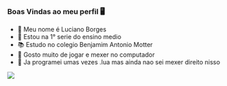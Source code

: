 ### Boas Vindas ao meu perfil 🖥️

- 🤵 Meu nome é Luciano Borges
- 🌱 Estou na 1° serie do ensino medio
- 📚 Estudo no colegio Benjamim Antonio Motter
- 🤔  Gosto muito de jogar e mexer no computador
- 💬  Ja programei umas vezes .lua mas ainda nao sei mexer direito nisso

![](https://media.tenor.com/ZLiFjE3p6iwAAAAd/everson-zoio-alek.gif)
